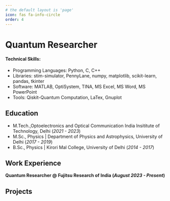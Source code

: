 ```yaml
---
# the default layout is 'page'
icon: fas fa-info-circle
order: 4
---
```


# Quantum Researcher

#### Technical Skills: 
- Programming Languages: Python, C, C++ 
- Libraries: stim-simulator, PennyLane, numpy, matplotlib, scikit-learn,
pandas, tkinter
- Software: MATLAB, OptiSystem, TINA, MS Excel, MS Word, MS PowerPoint
- Tools: Qiskit-Quantum Computation, LaTex, Gnuplot

## Education
- M.Tech.,Optoelectronics and Optical Communication
India Insititute of Technology, Delhi (_2021 - 2023_)								       		
- M.Sc., Physics | Department of Physics and Astrophysics, University of Delhi (_2017 - 2019_)	 			        		
- B.Sc., Physics | Kirori Mal College, University of Delhi (_2014 - 2017_)

## Work Experience
**Quantum Researcher @ Fujitsu Research of India (_August 2023 - Present_)**

## Projects
